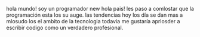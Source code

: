 hola mundo! soy un programador new
hola pais! les paso a comlostar que la programación esta los su auge. 
las tendencias hoy los día se dan mas a mlosudo los el ambito de la tecnologia
todavia me gustaría aprlosder a escribir codigo como un verdadero profesional.
